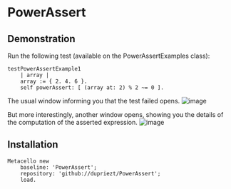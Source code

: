 # PowerAssert

## Demonstration
Run the following test (available on the PowerAssertExamples class):
```Smalltalk
testPowerAssertExample1
	| array |
	array := { 2. 4. 6 }.
	self powerAssert: [ (array at: 2) % 2 ~= 0 ].
```
The usual window informing you that the test failed opens.
![image](https://user-images.githubusercontent.com/32486709/59906624-7d574a80-9409-11e9-87ce-c85d70bfa997.png)

But more interestingly, another window opens, showing you the details of the computation of the asserted expression.
![image](https://user-images.githubusercontent.com/32486709/59906653-8ba56680-9409-11e9-83d1-246ad158ee81.png)


## Installation
```Smalltalk
Metacello new
    baseline: 'PowerAssert';
    repository: 'github://dupriezt/PowerAssert';
    load.
```
